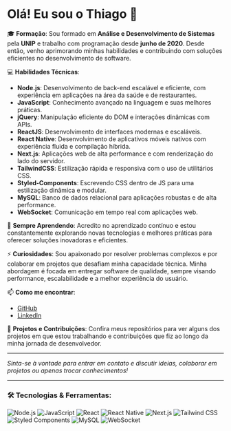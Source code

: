 # Olá! Eu sou o Thiago 👋

🎓 **Formação**: Sou formado em **Análise e Desenvolvimento de Sistemas** pela **UNIP** e trabalho com programação desde **junho de 2020**. Desde então, venho aprimorando minhas habilidades e contribuindo com soluções eficientes no desenvolvimento de software.

💻 **Habilidades Técnicas**:
- **Node.js**: Desenvolvimento de back-end escalável e eficiente, com experiência em aplicações na área da saúde e de restaurantes.
- **JavaScript**: Conhecimento avançado na linguagem e suas melhores práticas.
- **jQuery**: Manipulação eficiente do DOM e interações dinâmicas com APIs.
- **ReactJS**: Desenvolvimento de interfaces modernas e escaláveis.
- **React Native**: Desenvolvimento de aplicativos móveis nativos com experiência fluida e compilação híbrida.
- **Next.js**: Aplicações web de alta performance e com renderização do lado do servidor.
- **TailwindCSS**: Estilização rápida e responsiva com o uso de utilitários CSS.
- **Styled-Components**: Escrevendo CSS dentro de JS para uma estilização dinâmica e modular.
- **MySQL**: Banco de dados relacional para aplicações robustas e de alta performance.
- **WebSocket**: Comunicação em tempo real com aplicações web.

🌱 **Sempre Aprendendo**: Acredito no aprendizado contínuo e estou constantemente explorando novas tecnologias e melhores práticas para oferecer soluções inovadoras e eficientes.

⚡ **Curiosidades**: Sou apaixonado por resolver problemas complexos e por colaborar em projetos que desafiam minha capacidade técnica. Minha abordagem é focada em entregar software de qualidade, sempre visando performance, escalabilidade e a melhor experiência do usuário.

📫 **Como me encontrar**:
- [GitHub](https://github.com/ti-thiago)
- [LinkedIn](https://www.linkedin.com/in/thiagofelipe-ti/)

🚀 **Projetos e Contribuições**: Confira meus repositórios para ver alguns dos projetos em que estou trabalhando e contribuições que fiz ao longo da minha jornada de desenvolvedor.

---

_Sinta-se à vontade para entrar em contato e discutir ideias, colaborar em projetos ou apenas trocar conhecimentos!_

---

### 🛠️ Tecnologias & Ferramentas:
![Node.js](https://img.shields.io/badge/-Node.js-339933?style=flat-square&logo=node.js&logoColor=white)
![JavaScript](https://img.shields.io/badge/-JavaScript-F7DF1E?style=flat-square&logo=javascript&logoColor=black)
![React](https://img.shields.io/badge/-React-61DAFB?style=flat-square&logo=react&logoColor=black)
![React Native](https://img.shields.io/badge/-React%20Native-61DAFB?style=flat-square&logo=react&logoColor=black)
![Next.js](https://img.shields.io/badge/-Next.js-000000?style=flat-square&logo=nextdotjs&logoColor=white)
![Tailwind CSS](https://img.shields.io/badge/-Tailwind%20CSS-38B2AC?style=flat-square&logo=tailwind-css&logoColor=white)
![Styled Components](https://img.shields.io/badge/-Styled%20Components-DB7093?style=flat-square&logo=styled-components&logoColor=white)
![MySQL](https://img.shields.io/badge/-MySQL-4479A1?style=flat-square&logo=mysql&logoColor=white)
![WebSocket](https://img.shields.io/badge/-WebSocket-010101?style=flat-square&logo=websocket&logoColor=white)
